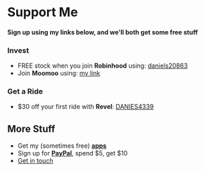 # Support Me
#### Sign up using my links below, and we'll both get some free stuff

### Invest
  - FREE stock when you join **Robinhood** using: [daniels20863](https://join.robinhood.com/daniels20863)
  - Join **Moomoo** using: [my link](https://j.moomoo.com/00kcml)

### Get a Ride
  - $30 off your first ride with **Revel**: [DANIES4339](http://app.gorevel.com/redeem-code/DANIES4339)

## More Stuff
- Get my (sometimes free) **[apps](https://apps.apple.com/us/developer/daniel-springer/id1402417666)**
- Sign up for **[PayPal](https://py.pl/1j92mX)**, spend $5, get $10
- [Get in touch](https://docs.google.com/forms/d/e/1FAIpQLSer21aRP8VWdepd9tBP8HmR5MH2-rOBfRq34GLQ-FwglpfRdg/viewform)